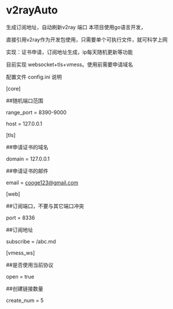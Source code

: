 # v2rayAuto
生成订阅地址，自动刷新v2ray 端口
本项目使用go语言开发，

直接引用v2ray作为开发包使用，只需要单个可执行文件，就可科学上网

实现：证书申请，订阅地址生成，ip每天随机更新等功能

目前实现 websocket+tls+vmess。使用前需要申请域名

配置文件 config.ini 说明

[core]

##随机端口范围

range_port = 8390-9000

host = 127.0.0.1

[tls]

##申请证书的域名

domain = 127.0.0.1

##申请证书的邮件

email = cooge123@gmail.com

[web]

##订阅端口，不要与其它端口冲突

port = 8336

##订阅地址

subscribe = /abc.md

[vmess_ws]

##是否使用当前协议

open = true

##创建链接数量

create_num = 5





